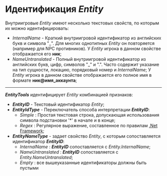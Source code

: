 # Идентификация ***Entity***

Внутриигровые *Entity* имеют несколько текстовых свойств, по которым их можно идентифицировать:
+ *InternalName* - Краткий внутриигровой идентификатор из английских букв и символа "_". Для многих однотипных *Entity* он повторяется (например для NPC противников).
   У *Entity* игрока в данном свойстве отображается его **ник**;
+ *NameUntranslated* - Полный внутриигровой идентификатор из английских букв, цифр, символов "_" и ".". Часто содержит указание на тип сущности, локацию, порядковый номер и *InternalName*;
   У *Entity* игрока в данном свойстве отображается его полное имя в формате **ник@имя_аккаунта**;
***
***EntityTools*** идентифицирует *Entity* комбинацией признаков:
- ***EntityID*** - Текстовый идентификатор *Entity*;
- ***EntityIdType*** - Переключатель способа интерпретации ***EntityID***:
   + *Simple* : Простая текстовая строка, допускающая использования символа подстановки '*' в начале и в конце;
   + *Regex* : Регулярное выражение, составленное по правилам [.Net Framework](https://docs.microsoft.com/ru-ru/dotnet/standard/base-types/regular-expressions);
- ***EntityNameType*** - задает свойство *Entity*, с которым сопоставляется идентификатор ***EntityID***:
   + *InternalName* : ***EntityID*** сопоставляется с *Entity.InternalName*;
   + *NameUntranslated* : ***EntityID*** сопоставляется с *Entity.NameUntranslated*;
   + *Empty* : все вышеуказанные идентификаторы должны быть пустыми